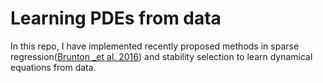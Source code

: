 # Learning PDEs from data 

In this repo, I have implemented recently proposed methods in sparse regression([Brunton _et al. 2016](https://www.pnas.org/content/113/15/3932)) and stability selection to learn dynamical equations from data. 
